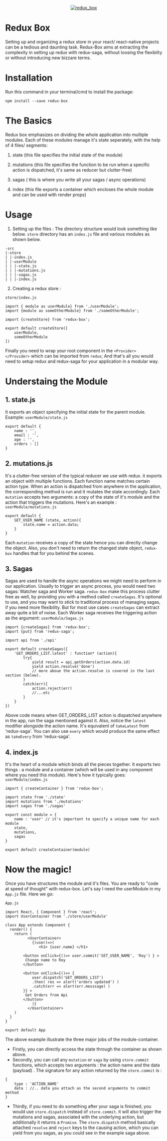 <p align="center"><a href="#" target="_blank">
	<img src="https://image.ibb.co/e4Nce6/redux_box.png" alt="redux_box" border="0">
</a></p>

# Redux Box
Setting up and organizing a redux store in your react/ react-native projects can be a tedious and daunting task. 
Redux-Box aims at extracting the complexity in setting up redux with redux-saga, without loosing the flexibilty or without introducing new bizzare terms.

# Installation
Run this command in your terminal/cmd to install the package:
```
npm install --save redux-box
```

# The Basics

Redux box emphasizes on dividing the whole application into multiple modules. Each of these modules manage it's state seperately, with the help of 4 files/ segments:

1. state 
(this  file specifies the initial state of the module)

2. mutations 
(this file specifies the function to be run when a specific action is dispatched, it's same as reducer but clutter-free)

3. sagas 
( this is where you write all your sagas / async operations)

4. index 
(this file exports a container which encloses the whole module and can be used with render props)

# Usage
1. Setting up the files :
 The  directory structure would look something like below. `store` directory has an `index.js` file and various modules as shown below.

```
-src
|-store
| |-index.js
| |-userModule
| | |-state.js
| | |-mutations.js
| | |-sagas.js
| | |-index.js
```

2. Creating a redux store : 

`store/index.js`
```
import { module as userModule} from './userModule';
import {module as someOtherModule} from './someOtherModule';

import {createStore} from 'redux-box';

export default createStore([
	userModule,
	someOtherModule
])
```

Finally you  need to wrap your root component in the `<Provider> </Provider>` which can be imported from `redux`;
And that's all you would need to setup redux and redux-saga for your application in a modular way.

# Understaing the Module
## 1. state.js
It exports an object specifying the initial state for the parent module.
Example:
`userModule/state.js`
```
export default {
	name : '',
	email : '',
	age : '',
	orders : []
}
```

## 2. mutations.js
It's a clutter-free version of the typical reducer we use with redux. it exports an object with multiple functions. Each function name matches certain action type. When an action is dispatched from anywhere in the application, the corresponding method is run and it mutates the state accordingly. Each `mutation` accepts two arguments: a copy of the state of it's module and the action that triggers the mutations. Here's an example : 
`userModule/mutations.js`

```
export default {
	SET_USER_NAME (state, action){
		state.name = action.data;
	}
}
```

Each `mutation` receives a copy of the state hence you can directly change the object. Also, you don't need to return the changed state object, `redux-box` handles that for you behind the scenes.

## 3. Sagas
Sagas are used to handle the async operations we might need to perform in our application. Usually to trigger an async process, you would need two sagas: Watcher saga and Worker saga. `redux-box` make this process clutter free as well, by providing you with a method called `createSagas`. It's optional to use, and you may want to stick to traditional process of managing sagas, if you need more flexibility. But for most use cases `createSagas` can extract away quite a bit of noise. Each Worker saga receives the triggering action as the argument:
`userModule/Sagas.js`
```
import {createSagas} from 'redux-box';
import {put} from 'redux-saga';

import api from './api'

export default createSagas({
	'GET_ORDERS_LIST.latest' : function* (action){
		try{
			yield result = api.getOrders(action.data.id)
			yield action.resolve('done')
			// more aboue the action.resolve is covered in the last section (below).
		}
		catch(err){
			action.reject(err)
			//...etc
		}
	}
})
```
Above code means when GET_ORDERS_LIST action is dispatched anywhere in the app, run the saga mentioned against it. Also, notice the `latest` modifier alongside the action name. It's equivalent of `takeLatest` from 'redux-saga'. You can also use `every` which would produce the same effect as `takeEvery` from 'redux-saga'.

## 4. index.js
It's the heart of a module which binds all the pieces together. It exports two things : a module and a container (which will be used in any component where you need this module).
Here's how it typically goes:
`userModule/index.js`
```
import { createContainer } from 'redux-box';

import state from './state'
import mutations from './mutations'
import sagas from './sagas'

export const module = {
	name : 'user' // it's important to specify a unique name for each module
	state,
	mutations,
	sagas
}

export default createContainer(module)

```

# Now the magic!
Once you have structures the module and it's files. You are ready to "code at speed of thought" with redux-box. Let's say I need the userModule in my `App.js` file. Here we go:

`App.js`
```
import React, { Component } from 'react';
import UserContainer from './store/userModule'

class App extends Component {
  render() {
    return (
          <UserContainer>
            {(user)=>(
               <h1> {user.name} </h1>

		<button onClick={()=> user.commit('SET_USER_NAME', 'Roy') } > 
		 Change name to Roy 
		</button>

		<button onClick={()=> {
			user.dispatch('GET_ORDERS_LIST')
			.then( res => alert('orders updated') )
			.catch(err => alert(err.messsage) )
		}} > 
		 Get Orders from Api
		</button>
            )}
          </UserContainer>
    )
  }
}

export default App
```

The above example illustrate the three major jobs of the module-container. 
- Firstly, you can directly access  the state through the container as shown above.
- Secondly, you can call any `mutation` or `saga` by using `store.commit` functions, which accepts two arguments : the action name and the data (payload) . The signature for any action returned by the `store.commit` is : 
```
{
	type : 'ACTION_NAME'
	data : //.. data you attach as the second argumento to commit method
}
```
- Thirdly, if you need to do something after your saga is finished, you would use `store.dispatch` instead of `store.commit`. it will also trigger the mutations and sagas, associated with the underlying action, but additionally it returns a `Promise`. The `store.dispatch` method basically attached `resolve` and `reject` keys to the causing action, which you can yield from you sagas, as you could see in the example saga above.
